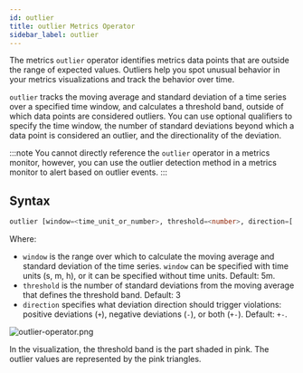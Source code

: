 ```yaml
---
id: outlier
title: outlier Metrics Operator
sidebar_label: outlier
---
```


The metrics `outlier` operator identifies metrics data points that are outside the range of expected values. Outliers help you spot unusual behavior in your metrics visualizations and track the behavior over time.

`outlier` tracks the moving average and standard deviation of a time series over a specified time window, and calculates a threshold band, outside of which data points are considered outliers. You can use optional qualifiers to specify the time window, the number of standard deviations beyond which a data point is considered an outlier, and the directionality of the deviation.

:::note
You cannot directly reference the `outlier` operator in a metrics monitor, however, you can use the outlier detection method in a metrics monitor to alert based on outlier events.
:::

## Syntax

```sql
outlier [window=<time_unit_or_number>, threshold=<number>, direction=[ +- | + | - ]]
```

Where:

* `window` is the range over which to calculate the moving average and standard deviation of the time series. `window` can be specified with time units (s, m, h), or it can be specified without time units. Default: 5m.
* `threshold` is the number of standard deviations from the moving average that defines the threshold band. Default: 3
* `direction` specifies what deviation direction should trigger violations: positive deviations (`+`), negative deviations (`-`), or both (`+-`). Default: `+-`.

![outlier-operator.png](/img/metrics/outlier-operator.png)

In the visualization, the threshold band is the part shaded in pink. The outlier values are represented by the pink triangles.
